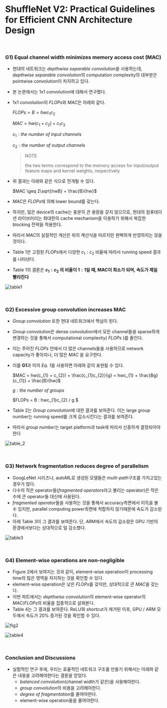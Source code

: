 # ShuffleNet V2: Practical Guidelines for Efficient CNN Architecture Design    

​    

### G1) Equal channel width minimizes memory access cost (MAC)

- 현대의 네트워크는 *depthwise separable convolution*을 사용하는데, *depthwise separable convolution*의 computation complexity의 대부분은 pointwise convolution이 차지하고 있다.

- 본 논문에서는 1x1 convolution에 대해서 연구했다.

- 1x1 convolution의 $FLOPs$와 $MAC$은 아래와 같다.

  $FLOPs = B = hwc_{1}c_{2}$

  $MAC = hw(c_{1}+c_{2}) + c_{1}c_{2}$

  $c_{1} : the\ number\ of\  input\ channels$

  $c_{2} : the\ number\ of\  output\ channels$



  > NOTE
  >
  > the two terms correspond to the memory access for input/output feature maps and kernel weights, respectively

- 위 결과는 아래와 같은 식으로 전개될 수 있다.

  $MAC \geq 2\sqrt{hwB} + \frac{B}{hw}$

- $MAC$은 $FLOPs$에 의해 lower bound를 갖는다.

- 하지만, 많은 device의 cache는 충분히 큰 용량을 갖지 않으므로, 현대의 컴퓨테이션 라이브러리는 최대한의 cache mechanism을 이용하기 위해서 복잡한 blocking 전략을 적용한다. 

- 따라서 $MAC$의 실질적인 계산은 위의 계산식을 따르지만 완벽하게 반영하지는 않을 것이다.

- Table 1은 고정된 $FLOPs$에서 다양한 $c_{1} : c_{2}$ 비율에 따라서 running speed 결과를 나타낸다.

- Table 1의 결론은 **$c_{1} : c_{2}$ 의 비율이 $1 : 1$일 때, MAC이 최소가 되며, 속도가 제일 빨라진다** 

![table1](https://user-images.githubusercontent.com/13328380/52106111-d4b07600-2634-11e9-9172-59b0774a9772.PNG)

​     

### G2) Excessive group convolution increases MAC

- *Group convolution* 또한 현대 네트워크에서 핵심이 된다.

- *Group convolution*은 dense convolution에서 모든 channel들을 sparse하게 변경하는 것을 통해서 computational complexity( $FLOPs$ )를 줄인다.

- 이는 주어진 $FLOPs$ 안에서 더 많은 channels들을 사용하므로 network capacity가 좋아지나, 더 많은 $MAC$ 을 요구한다.

- 이를 **G1**과 이의 *Eq. 1*을 사용하면 아래와 같이 표현될 수 있다.

  $MAC = hw(c_{1} + c_{2}) + \frac{c_{1}c_{2}}{g} = hwc_{1} + \frac{Bg}{c_{1}} + \frac{B}{hw}$

  $g : the\ number\ of\ groups$

  $FLOPs = B : hwc_{1}c_{2} / g $

- Table 2는 *Group convolution*에 대한 결과를 보여준다. 이는 large group number는 running speed를 크게 감소시킨다는 결과를 보여준다.

- 따라서 *group number*는 target platform과 task에 따라서 신중하게 결정되어야한다



![table_2](https://user-images.githubusercontent.com/13328380/52193600-5271bd00-2893-11e9-9255-b677a0235866.png)

​    

### G3) Network fragmentation reduces degree of parallelism

- GoogLeNet 시리즈나, autoML로 생성된 모델들은 *multi-path*구조를 가지고있는 경우가 많다.
- 다수의 작은 operator들(*fragmented operators*라고 불리는 operator)은 작은 수에 큰 operator들 대신에 사용된다.
- *fragmented operator*들을 사용하는 것을 통해서 accuracy측면에서 이득을 볼 수 있지만, parallel computing power측면에 적합하지 않기때문에 속도가 감소된다.
- 아래 Table 3이 그 결과를 보여준다. 단, ARM에서 속도의 감소량은 GPU 기반의 환경에서보다는 상대적으로 덜 감소했다.

![table3](https://user-images.githubusercontent.com/13328380/52193772-1be87200-2894-11e9-8d78-0eae3fc73245.png)

​    

### G4) Element-wise operations are non-negligible

- Figure 2에서 보여지는 것과 같이, element-wise operation이 processing time의 많은 영역을 차지하는 것을 확인할 수 있다.
- element-wise operation은 낮은 $FLOPs$를 갖지만, 상대적으로 큰 $MAC$을 갖는다. 
- 이번 파트에서는 *depthwise convolution*의 element-wise operator의 $MAC/FLOPs$의 비율을 집중적으로 살펴본다.
- Table 4는 그 결과를 보여준다. ReLU와 shortcut가 제거된 이후, GPU / ARM 모두에서 속도가 20% 증가된 것을 확인할 수 있다.



![fig2](https://user-images.githubusercontent.com/13328380/52106083-b2b6f380-2634-11e9-8e4a-b813aa40591a.PNG)



![table4](https://user-images.githubusercontent.com/13328380/52193906-c791c200-2894-11e9-8e3c-0728a5e83207.png)

​    

### Conclusion and Discussions

- 실험적인 연구 후에, 우리는 효율적인 네트워크 구조를 만들기 위해서는 아래와 같은 내용을 고려해야한다는 결론을 얻었다.
  - *balanced convolution*(channel width가 같은)을 사용해야한다.
  - *group convolution*의 비용을 고려해야한다.
  - *degree of fragmentation*를 줄여야한다.
  - element-wise operation들을 줄여야한다.